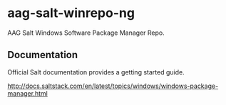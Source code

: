 aag-salt-winrepo-ng
===============

AAG Salt Windows Software Package Manager Repo.

Documentation
-------------

Official Salt documentation provides a getting started guide.

<http://docs.saltstack.com/en/latest/topics/windows/windows-package-manager.html>
